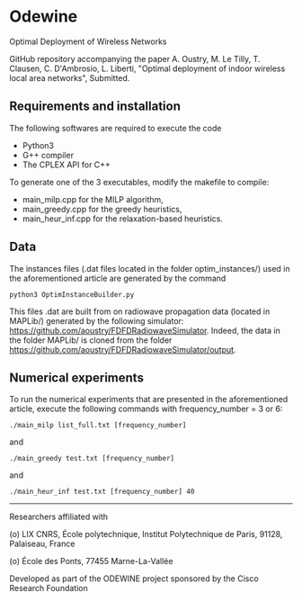 # Odewine
Optimal Deployment of Wireless Networks

GitHub repository accompanying the paper A. Oustry, M. Le Tilly, T. Clausen, C. D'Ambrosio, L. Liberti, "Optimal deployment of indoor wireless local area networks", Submitted.

## Requirements and installation
The following softwares are required to execute the code
- Python3
- G++ compiler
- The CPLEX API for C++

To generate one of the 3 executables, modify the makefile to compile:
- main_milp.cpp for the MILP algorithm,
- main_greedy.cpp for the greedy heuristics,
- main_heur_inf.cpp for the relaxation-based heuristics.

## Data

The instances files (.dat files located in the folder optim_instances/) used in the aforementioned article are generated by the command

```
python3 OptimInstanceBuilder.py
```

This files .dat are built from on radiowave propagation data (located in MAPLib/) generated by the following simulator: https://github.com/aoustry/FDFDRadiowaveSimulator. Indeed, the data in the folder MAPLib/ is cloned from the folder https://github.com/aoustry/FDFDRadiowaveSimulator/output.

## Numerical experiments

To run the numerical experiments that are presented in the aforementioned article, execute the following commands with frequency_number = 3 or 6:

```
./main_milp list_full.txt [frequency_number]
```
and
```
./main_greedy test.txt [frequency_number] 
```
and
```
./main_heur_inf test.txt [frequency_number] 40
```


------------------------------------------------------------------------------------------

Researchers affiliated with

(o) LIX CNRS, École polytechnique, Institut Polytechnique de Paris, 91128, Palaiseau, France

(o) École des Ponts, 77455 Marne-La-Vallée

Developed as part of the ODEWINE project sponsored by the Cisco Research Foundation


